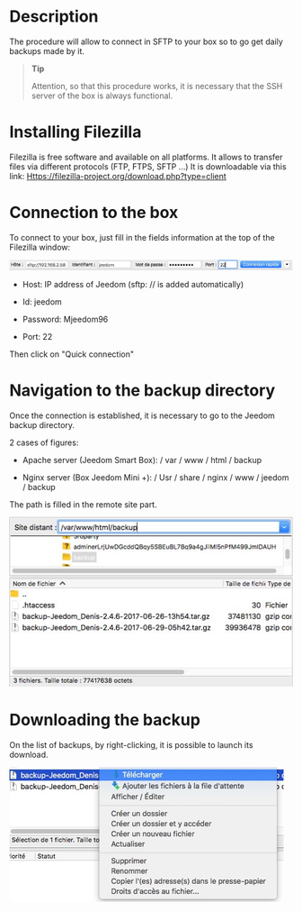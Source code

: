 Description
===========

The procedure will allow to connect in SFTP to your box so
to go get daily backups made by it.

> **Tip**
>
> Attention, so that this procedure works, it is necessary that
> the SSH server of the box is always functional.

Installing Filezilla
=========================

Filezilla is free software and available on all
platforms. It allows to transfer files via different
protocols (FTP, FTPS, SFTP ...) It is downloadable via this link:
<Https://filezilla-project.org/download.php?type=client>

Connection to the box
==================

To connect to your box, just fill in the fields
information at the top of the Filezilla window:

![restore filezilla01](../images/restore-filezilla01.jpg)

-   Host: IP address of Jeedom (sftp: // is added automatically)

-   Id: jeedom

-   Password: Mjeedom96

-   Port: 22

Then click on "Quick connection"

Navigation to the backup directory
===========================================

Once the connection is established, it is necessary to go to the
Jeedom backup directory.

2 cases of figures:

-   Apache server (Jeedom Smart Box): / var / www / html / backup

-   Nginx server (Box Jeedom Mini +):
    / Usr / share / nginx / www / jeedom / backup

The path is filled in the remote site part.

![restore filezilla02](../images/restore-filezilla02.jpg)

Downloading the backup
===============================

On the list of backups, by right-clicking, it is possible
to launch its download.

![restore filezilla03](../images/restore-filezilla03.jpg)
